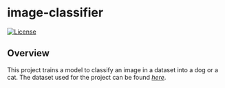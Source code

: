 # image-classifier
[![License](https://img.shields.io/badge/License-MIT-blue.svg)](https://github.com/urastogi885/image-classifier/blob/master/LICENSE)

## Overview

This project trains a model to classify an image in a dataset into a dog or a cat. The dataset used for the project can be found [*here*](https://drive.google.com/open?id=1So8fzjoRUJGHuGE_Jw-QsY_21F_g4YMb).

